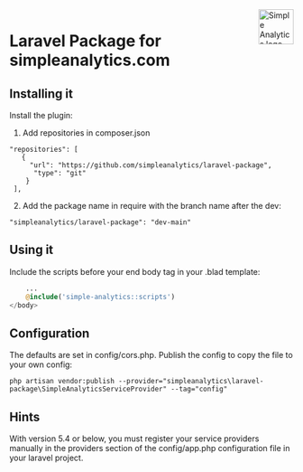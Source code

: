 <a href="https://simpleanalytics.com/?ref=github.com/simpleanalytics/django-plugin">
  <img src="https://assets.simpleanalytics.com/images/logos/logo-github-readme.png" alt="Simple Analytics logo" align="right" height="62" />
</a>

# Laravel Package for simpleanalytics.com

## Installing it

Install the plugin:

1. Add repositories in composer.json

```
"repositories": [
   {
     "url": "https://github.com/simpleanalytics/laravel-package",
      "type": "git"
    }
 ],
 ```

2. Add the package name in require with the branch name after the dev:

`"simpleanalytics/laravel-package": "dev-main"`


## Using it




Include the scripts before your end body tag in your .blad template:
```php
    ...
    @include('simple-analytics::scripts')
</body>
```
## Configuration
The defaults are set in config/cors.php. Publish the config to copy the file to your own config:
```console
php artisan vendor:publish --provider="simpleanalytics\laravel-package\SimpleAnalyticsServiceProvider" --tag="config"
```

## Hints
With version 5.4 or below, you must register your service providers manually in the providers section of the config/app.php configuration file in your laravel project.
